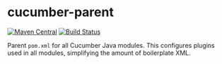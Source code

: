 # cucumber-parent

[![Maven Central](https://img.shields.io/maven-central/v/io.cucumber/cucumber-parent.svg?label=Maven%20Central)](https://search.maven.org/search?q=g:%22io.cucumber%22%20AND%20a:%22cucumber-parent%22)
[![Build Status](https://travis-ci.org/cucumber/cucumber-parent.svg?branch=master)](https://travis-ci.org/cucumber/cucumber-parent)


Parent `pom.xml` for all Cucumber Java modules. This configures plugins used
in all modules, simplifying the amount of boilerplate XML.
